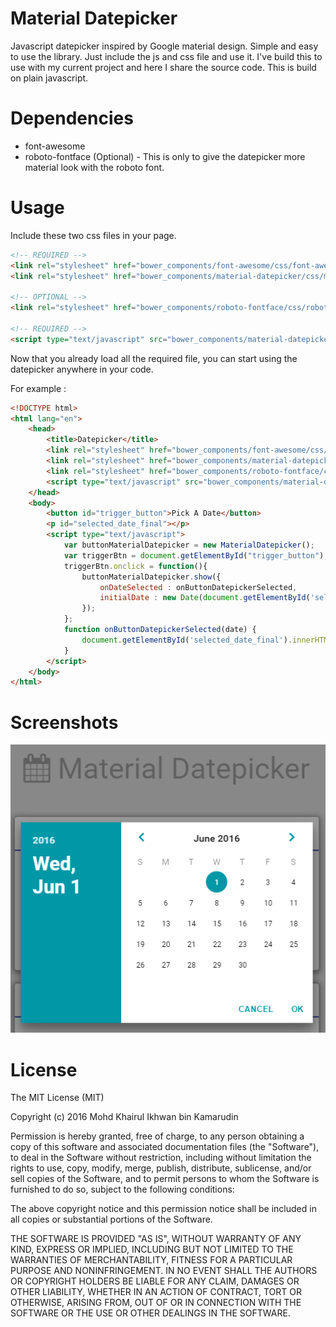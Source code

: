 # Material Datepicker
Javascript datepicker inspired  by Google material design. Simple and easy to
use the library. Just include the js and css file and use it. I've build this
to use with my current project and here I share the source code. This is build 
on plain javascript. 

# Dependencies
* font-awesome
* roboto-fontface (Optional) - This is only to give the datepicker more material look with the roboto font.

# Usage
Include these two css files in your page.

```html
<!-- REQUIRED -->
<link rel="stylesheet" href="bower_components/font-awesome/css/font-awesome.css">
<link rel="stylesheet" href="bower_components/material-datepicker/css/material-datepicker.css">

<!-- OPTIONAL -->
<link rel="stylesheet" href="bower_components/roboto-fontface/css/roboto-fontface.css">

<!-- REQUIRED -->
<script type="text/javascript" src="bower_components/material-datepicker/js/material-datepicker.js"></script>
```

Now that you already load all the required file, you can start using the datepicker anywhere in your code.

For example :
```html
<!DOCTYPE html>
<html lang="en">
	<head>
		<title>Datepicker</title>
		<link rel="stylesheet" href="bower_components/font-awesome/css/font-awesome.css">
		<link rel="stylesheet" href="bower_components/material-datepicker/css/material-datepicker.css">
		<link rel="stylesheet" href="bower_components/roboto-fontface/css/roboto-fontface.css">
		<script type="text/javascript" src="bower_components/material-datepicker/js/material-datepicker.js"></script>
	</head>
	<body>
		<button id="trigger_button">Pick A Date</button>
		<p id="selected_date_final"></p>
		<script type="text/javascript">
			var buttonMaterialDatepicker = new MaterialDatepicker();
			var triggerBtn = document.getElementById("trigger_button");
			triggerBtn.onclick = function(){
				buttonMaterialDatepicker.show({
					onDateSelected : onButtonDatepickerSelected,
					initialDate : new Date(document.getElementById('selected_date_final').innerHTML)
				});
			};
			function onButtonDatepickerSelected(date) {
				document.getElementById('selected_date_final').innerHTML = date;
			}
		</script>
	</body>
</html>
```

# Screenshots
![alt tag](https://raw.githubusercontent.com/petalyaa/material-datepicker/master/screenshots/1.png)

# License
The MIT License (MIT)

Copyright (c) 2016 Mohd Khairul Ikhwan bin Kamarudin

Permission is hereby granted, free of charge, to any person obtaining a copy
of this software and associated documentation files (the "Software"), to deal
in the Software without restriction, including without limitation the rights
to use, copy, modify, merge, publish, distribute, sublicense, and/or sell
copies of the Software, and to permit persons to whom the Software is
furnished to do so, subject to the following conditions:

The above copyright notice and this permission notice shall be included in all
copies or substantial portions of the Software.

THE SOFTWARE IS PROVIDED "AS IS", WITHOUT WARRANTY OF ANY KIND, EXPRESS OR
IMPLIED, INCLUDING BUT NOT LIMITED TO THE WARRANTIES OF MERCHANTABILITY,
FITNESS FOR A PARTICULAR PURPOSE AND NONINFRINGEMENT. IN NO EVENT SHALL THE
AUTHORS OR COPYRIGHT HOLDERS BE LIABLE FOR ANY CLAIM, DAMAGES OR OTHER
LIABILITY, WHETHER IN AN ACTION OF CONTRACT, TORT OR OTHERWISE, ARISING FROM,
OUT OF OR IN CONNECTION WITH THE SOFTWARE OR THE USE OR OTHER DEALINGS IN THE
SOFTWARE.
